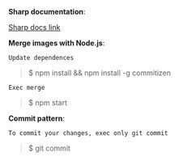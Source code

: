 **Sharp documentation**:

[Sharp docs link](https://sharp.pixelplumbing.com)


**Merge images with Node.js**:

`Update dependences`

> $ npm install && npm install -g commitizen

`Exec merge`

> $ npm start


**Commit pattern**:

`To commit your changes, exec only git commit`

> $ git commit